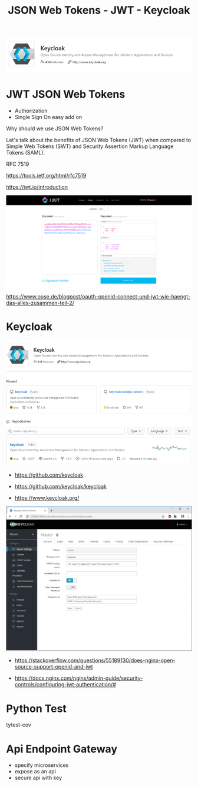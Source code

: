 ﻿---
layout: post
title: JSON Web Tokens - JWT - Keycloak
categories: [IAM, Authorisation, Keycloak]
tags: [JWT, OAuth, Identity Management, Authentication,Java, Server,OSS ]
---
![](../pics/20230706155538_keycoak.png)

# JWT JSON Web Tokens 

* Authorization
* Single Sign On easy add on

Why should we use JSON Web Tokens?

Let's talk about the benefits of JSON Web Tokens (JWT) when compared to Simple Web Tokens (SWT) and Security Assertion Markup Language Tokens (SAML).

RFC 7519

<https://tools.ietf.org/html/rfc7519>

<https://jwt.io/introduction>

![Jwt Io Debug](../pic/jwt-io-debug.png)

<https://www.oose.de/blogpost/oauth-openid-connect-und-jwt-wie-haengt-das-alles-zusammen-teil-2/> 

# Keycloak 
![](../pics/20230706155422_keykloak.png)

- <https://github.com/keycloak> 
- <https://github.com/keycloak/keycloak>

- <https://www.keycloak.org/>

 
![2020 06 23 Keycloak Admin](../pic/2020-06-23-keycloak-admin.png)

- <https://stackoverflow.com/questions/55189130/does-nginx-open-source-support-openid-and-jwt> 

- <https://docs.nginx.com/nginx/admin-guide/security-controls/configuring-jwt-authentication/#>


# Python Test 

tytest-cov 

# Api Endpoint Gateway 
- specify microservices 
- expose as an api 
- secure api with key 

